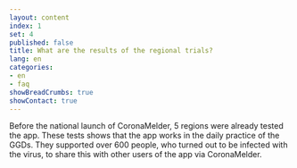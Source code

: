 ```yaml
---
layout: content
index: 1
set: 4
published: false
title: What are the results of the regional trials?
lang: en
categories:
- en
- faq
showBreadCrumbs: true
showContact: true
---
```


Before the national launch of CoronaMelder, 5 regions were already tested the app. These tests shows that the app works in the daily practice of the GGDs. They supported over 600 people, who turned out to be infected with the virus, to share this with other users of the app via CoronaMelder. 
